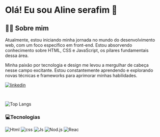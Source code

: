 
# Olá! Eu sou Aline serafim 🤙

## 👨‍💻 Sobre mim
Atualmente, estou iniciando minha jornada no mundo do desenvolvimento web, com um foco específico em front-end. Estou absorvendo conhecimento sobre HTML, CSS e JavaScript, os pilares fundamentais dessa área.

Minha paixão por tecnologia e design me levou a mergulhar de cabeça nesse campo excitante. Estou constantemente aprendendo e explorando novas técnicas e frameworks para aprimorar minhas habilidades.



[![linkedin](https://img.shields.io/badge/LinkedIn-0077B5?style=for-the-badge&logo=linkedin&logoColor=white)](https://www.linkedin.com/in/aline-serafiim)


<br>

![Top Langs](https://github-readme-stats.vercel.app/api/top-langs/?username=AlineSerafim&theme=blue-green)

### 💻Tecnologias 


![Html](https://img.shields.io/badge/HTML5-E34F26?style=for-the-badge&logo=html5&logoColor=white)
![css](https://img.shields.io/badge/CSS3-1572B6?style=for-the-badge&logo=css3&logoColor=white)
![Js](https://img.shields.io/badge/JavaScript-F7DF1E?style=for-the-badge&logo=javascript&logoColor=black)
![Nod.js](https://img.shields.io/badge/Node.js-43853D?style=for-the-badge&logo=node.js&logoColor=white)
![Reac](https://img.shields.io/badge/React-20232A?style=for-the-badge&logo=react&logoColor=61DAFB)
